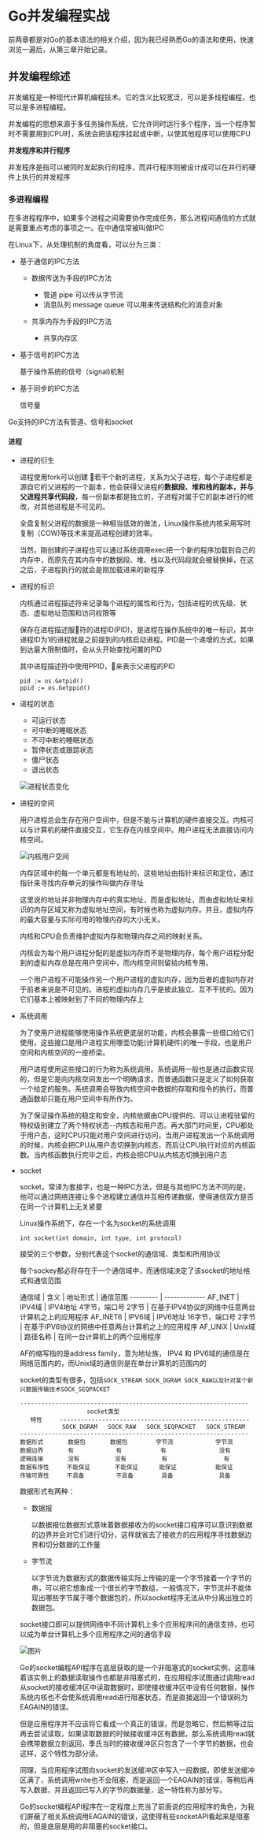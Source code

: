 # Go并发编程实战

前两章都是对Go的基本语法的相关介绍，因为我已经熟悉Go的语法和使用，快速浏览一遍后，从第三章开始记录。

## 并发编程综述

并发编程是一种现代计算机编程技术。它的含义比较宽泛，可以是多线程编程，也可以是多进程编程。

并发编程的思想来源于多任务操作系统，它允许同时运行多个程序，当一个程序暂时不需要用到CPU时，系统会把该程序挂起或中断，以使其他程序可以使用CPU

**并发程序和并行程序**

并发程序是指可以被同时发起执行的程序，而并行程序则被设计成可以在并行的硬件上执行的并发程序

### 多进程编程

在多进程程序中，如果多个进程之间需要协作完成任务，那么进程间通信的方式就是需要重点考虑的事项之一。在中通信常被叫做IPC

在Linux下，从处理机制的角度看，可以分为三类：

* 基于通信的IPC方法

    * 数据传送为手段的IPC方法

        * 管道 pipe  可以传从字节流
        * 消息队列 message queue  可以用来传送结构化的消息对象

    * 共享内存为手段的IPC方法

        * 共享内存区

* 基于信号的IPC方法

    基于操作系统的信号（signal)机制

* 基于同步的IPC方法

    信号量

Go支持的IPC方法有管道、信号和socket

#### 进程

* 进程的衍生

    进程使用fork可以创建 若干个新的进程，关系为父子进程，每个子进程都是源自它的父进程的一个副本，他会获得父进程的**数据段、堆和栈的副本，并与父进程共享代码段**，每一份副本都是独立的，子进程对属于它的副本进行的修改，对其他进程是不可见的。

    全盘复制父进程的数据是一种相当低效的做法，Linux操作系统内核采用写时复制（COW)等技术来提高进程创建的效率。

    当然，刚创建的子进程也可以通过系统调用exec把一个新的程序加载到自己的内存中，而原先在其内存中的数据段、堆、栈以及代码段就会被替换掉，在这之后，子进程执行的就会是刚加载进来的新程序

* 进程的标识

    内核通过进程描述符来记录每个进程的属性和行为，包括进程的优先级、状态、虚拟地址范围和访问权限等

    保存在进程描述服符的进程ID(PID)，是进程在操作系统中的唯一标识，其中进程ID为1的进程就是之前提到的内核启动进程。PID是一个递增的方式，如果到达最大限制值时，会从头开始查找闲置的PID

    其中进程描述符中使用PPID，来表示父进程的PID

    ```
    pid := os.Getpid()
    ppid ;= os.Getppid()
    ```

* 进程的状态

    * 可运行状态
    * 可中断的睡眠状态
    * 不可中断的睡眠状态
    * 暂停状态或跟踪状态
    * 僵尸状态
    * 退出状态

    ![进程状态变化](./1.png)

* 进程的空间

    用户进程总会生存在用户空间中，但是不能与计算机的硬件直接交互。内核可以与计算机的硬件直接交互，它生存在内核空间中。用户进程无法直接访问内核空间。

    ![内核用户空间](./2.png)

    内存区域中的每一个单元都是有地址的，这些地址由指针来标识和定位，通过指针来寻找内存单元的操作叫做内存寻址

    这里说的地址并非物理内存中的真实地址，而是虚拟地址，而由虚拟地址来标识的内存区域又称为虚拟地址空间，有时候也称为虚拟内存。并且，虚拟内存的最大容量与实际可用的物理内存的大小无关。

    内核和CPU会负责维护虚拟内存和物理内存之间的映射关系。

    内核会为每个用户进程分配的是虚拟内存而不是物理内存，每个用户进程分配到的虚拟内存总是在用户空间中，而内核空间则留给内核专用。

    一个用户进程不可能操作另一个用户进程的虚拟内存，因为后者的虚拟内存对于前者来说是不可见的。进程的虚拟内存几乎是彼此独立、互不干扰的。因为它们基本上被映射到了不同的物理内存上

* 系统调用

    为了使用户进程能够使用操作系统更底层的功能，内核会暴露一些借口给它们使用，这些接口是用户进程实用哪壶功能(计算机硬件)的唯一手段，也是用户空间和内核空间的一座桥梁。

    用户进程使用这些接口的行为称为系统调用。系统调用一般也是通过函数实现的，但是它是向内核空间发出一个明确请求，而普通函数只是定义了如何获取一个给定的服务。系统调用会导致内核空间中数据的存取和指令的执行，而普通函数却只能在用户空间中有所作为。

    为了保证操作系统的稳定和安全，内核依据由CPU提供的、可以让进程驻留的特权级别建立了两个特权状态--内核态和用户态。再大部门时间里，CPU都处于用户态，这时CPU只能对用户空间进行访问，当用户进程发出一个系统调用的时候，内核会把CPU从用户态切换到内核态，而后让CPU执行对应的内核函数。当内核函数执行完毕之后，内核会把CPU从内核态切换到用户态

* socket

    socket，常译为套接字，也是一种IPC方法，但是与其他IPC方法不同的是，他可以通过网络连接让多个进程建立通信并互相传递数据，使得通信双方是否在同一个计算机上无关紧要

    Linux操作系统下，存在一个名为socket的系统调用

    `int socket(int domain, int type, int protocol)`

    接受的三个参数，分别代表这个socket的通信域、类型和所用协议

    每个sockey都必将存在于一个通信域中，而通信域决定了该socket的地址格式和通信范围

    通信域 | 含义 | 地址形式 | 通信范围
    --------- | -------------
    AF_INET | IPV4域 | IPV4地址 4字节，端口号 2字节 | 在基于IPV4协议的网络中任意两台计算机之上的应用程序
    AF_INET6 | IPV6域 | IPV6地址 16字节，端口号 2字节  | 在基于IPV6协议的网络中任意两台计算机之上的应用程序
    AF_UNIX | Unix域 | 路径名称  | 在同一台计算机上的两个应用程序

    AF的缩写指的是address family，意为地址族， IPV4 和 IPV6域的通信是在网络范围内的，而Unix域的通信则是在单台计算机的范围内的

    socket的类型有很多，包括`SOCK_STREAM SOCK_DGRAM SOCK_RAW以及针对某个新兴数据传输技术SOCK_SEQPACKET`

    ```
    -----------------------------------------------------------------
                       socket类型
       特性     ------------------------------------------------------
                SOCK_DGRAM   SOCK_RAW   SOCK_SEQPACKET   SOCK_STREAM
    -----------------------------------------------------------------
    数据形式       数据包       数据包        字节流            字节流
    数据边界       有            有           有               没有
    逻辑连接       没有          没有          有                有
    数据有序性     不能保证       不能保证      能保证           能保证
    传输可靠性     不具备         不具备        具备             具备
    ```

    数据形式有两种：

    * 数据报

        以数据报位数据形式意味着数据接收方的socket接口程序可以意识到数据的边界并会对它们进行切分，这样就省去了接收方的应用程序寻找数据边界和切分数据的工作量
    * 字节流

        以字节流为数据形式的数据传输实际上传输的是一个字节接着一个字节的串，可以把它想象成一个很长的字节数组，一般情况下，字节流并不能体现出哪些字节属于哪个数据包的，所以socket程序无法从中分离出独立的数据包。

    socket接口即可以提供网络中不同计算机上多个应用程序间的通信支持，也可以成为单台计算机上多个应用程序之间的通信手段

    ![图片](./3.png)

    Go的socket编程API程序在底层获取的是一个非阻塞式的socket实例，这意味着该实例上的数据读取操作也都是非阻塞式的，在应用程序试图通过调用read从socket的接收缓冲区中读取数据时，即使接收缓冲区中没有任何数据，操作系统内核也不会使系统调用read进行阻塞状态，而是直接返回一个错误码为EAGAIN的错误。

    但是应用程序并不应该将它看成一个真正的错误，而是忽略它，然后稍等过后再去尝试读取，如果读取数据的时候接收缓冲区有数据，那么系统调用read就会携带数据立刻返回，季氏当时的接收缓冲区只包含了一个字节的数据，也会这样，这个特性为部分读。

    同理，当应用程序试图向socket的发送缓冲区中写入一段数据，即使发送缓冲区满了，系统调用write也不会阻塞，而是返回一个EAGAIN的错误，等稍后再写入数据，并且返回已写入的字节的数据量，这一特性称为部分写。

    Go的socket编程API程序在一定程度上充当了前面说的应用程序的角色，为我们屏蔽了相关系统调用EAGAIN的错误，这使得有些socketAPI看起来是阻塞的，但是底层是用的非阻塞的socket接口。

    



